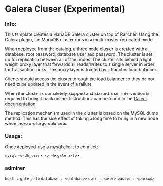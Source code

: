 # Galera Cluser (Experimental)

### Info:

This template creates a MariaDB Galera cluster on top of Rancher. Using the Galera plugin, the MariaDB cluster runs in a multi-master replicated mode.

When deployed from the catalog, a three node cluster is created with a database, root password, database user and password. The cluster is set up for replication between all of the nodes. The cluster sits behind a light weight proxy layer that forwards all reads/writes to a single server in order for transaction locks. The proxy layer is fronted by a Rancher load balancer.

Clients should access the cluster through the load balancer so they do not need to be updated in the event of a failure.

When the cluster is completely stopped and started, user intervention is required to bring it back online. Instructions can be found in the [Galera documentation](http://galeracluster.com/documentation-webpages/quorumreset.html).

The replication mechanism used in the cluster is based on the MySQL dump method. This has the side effect of taking a long time to bring in a new node when there are large data sets.

### Usage:

Once deployed, use a mysql client to connect:

`mysql -u<db_user> -p -h<galera-lb>`

### adminer

`host : galera-lb`
`database : <database>`
`user : <user>`
`passwd : <passwd>`
